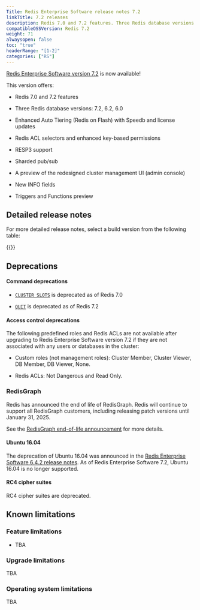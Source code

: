 ```yaml
---
Title: Redis Enterprise Software release notes 7.2
linkTitle: 7.2 releases
description: Redis 7.0 and 7.2 features. Three Redis database versions. Enhanced Auto Tiering (Redis on Flash) with Speedb and license updates. Redis ACL selectors and enhanced key-based permissions. RESP3 support. Sharded pub/sub. Preview of the redesigned cluster management UI. New INFO fields. Triggers and Functions preview.
compatibleOSSVersion: Redis 7.2
weight: 71
alwaysopen: false
toc: "true"
headerRange: "[1-2]"
categories: ["RS"]
---
```


​[​Redis Enterprise Software version 7.2](https://redis.com/redis-enterprise-software/download-center/software/) is now available!

This version offers:
 
- Redis 7.0 and 7.2 features

- Three Redis database versions: 7.2, 6.2, 6.0

- Enhanced Auto Tiering (Redis on Flash) with Speedb and license updates

- Redis ACL selectors and enhanced key-based permissions

- RESP3 support

- Sharded pub/sub

- A preview of the redesigned cluster management UI (admin console)

- New INFO fields

- Triggers and Functions preview

## Detailed release notes

For more detailed release notes, select a build version from the following table:

{{<table-children columnNames="Version&nbsp;(Release&nbsp;date)&nbsp;,Major changes,OSS&nbsp;Redis compatibility" columnSources="LinkTitle,Description,compatibleOSSVersion" enableLinks="LinkTitle">}}

## Deprecations

#### Command deprecations

- [`CLUSTER SLOTS`](https://redis.io/commands/cluster-slots) is deprecated as of Redis 7.0

- [`QUIT`](https://redis.io/commands/quit/) is deprecated as of Redis 7.2

#### Access control deprecations

The following predefined roles and Redis ACLs are not available after upgrading to Redis Enterprise Software version 7.2 if they are not associated with any users or databases in the cluster:

- Custom roles (not management roles): Cluster Member, Cluster Viewer, DB Member, DB Viewer, None.

- Redis ACLs: Not Dangerous and Read Only.

### RedisGraph

Redis has announced the end of life of RedisGraph. Redis will continue to support all RedisGraph customers, including releasing patch versions until January 31, 2025.

See the [RedisGraph end-of-life announcement](https://redis.com/blog/redisgraph-eol/) for more details.

#### Ubuntu 16.04

The deprecation of Ubuntu 16.04 was announced in the [Redis Enterprise Software 6.4.2 release notes](http://localhost:1313/rs/release-notes/rs-6-4-2-releases/#deprecations). As of Redis Enterprise Software 7.2, Ubuntu 16.04 is no longer supported.

#### RC4 cipher suites

RC4 cipher suites are deprecated.

## Known limitations

### Feature limitations

- TBA

### Upgrade limitations

TBA

### Operating system limitations

TBA
